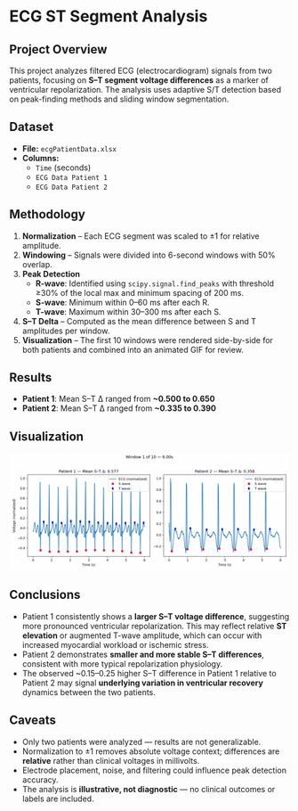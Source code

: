# ECG ST Segment Analysis

## Project Overview
This project analyzes filtered ECG (electrocardiogram) signals from two patients, focusing on **S–T segment voltage differences** as a marker of ventricular repolarization. The analysis uses adaptive S/T detection based on peak-finding methods and sliding window segmentation.

## Dataset
- **File:** `ecgPatientData.xlsx`  
- **Columns:**
  - `Time` (seconds)
  - `ECG Data Patient 1`
  - `ECG Data Patient 2`

## Methodology
1. **Normalization** – Each ECG segment was scaled to ±1 for relative amplitude.  
2. **Windowing** – Signals were divided into 6-second windows with 50% overlap.  
3. **Peak Detection**  
   - **R-wave**: Identified using `scipy.signal.find_peaks` with threshold ≥30% of the local max and minimum spacing of 200 ms.  
   - **S-wave**: Minimum within 0–60 ms after each R.  
   - **T-wave**: Maximum within 30–300 ms after each S.  
4. **S–T Delta** – Computed as the mean difference between S and T amplitudes per window.  
5. **Visualization** – The first 10 windows were rendered side-by-side for both patients and combined into an animated GIF for review.

## Results
- **Patient 1**: Mean S–T Δ ranged from **~0.500 to 0.650**  
- **Patient 2**: Mean S–T Δ ranged from **~0.335 to 0.390**

## Visualization
![ST Windows GIF](https://github.com/hunterbelous/ecg-analysis-project/blob/main/figures/st_windows_side_by_side.gif?raw=true)

## Conclusions
- Patient 1 consistently shows a **larger S–T voltage difference**, suggesting more pronounced ventricular repolarization. This may reflect relative **ST elevation** or augmented T-wave amplitude, which can occur with increased myocardial workload or ischemic stress.  
- Patient 2 demonstrates **smaller and more stable S–T differences**, consistent with more typical repolarization physiology.  
- The observed ~0.15–0.25 higher S–T difference in Patient 1 relative to Patient 2 may signal **underlying variation in ventricular recovery** dynamics between the two patients.

## Caveats
- Only two patients were analyzed — results are not generalizable.  
- Normalization to ±1 removes absolute voltage context; differences are **relative** rather than clinical voltages in millivolts.  
- Electrode placement, noise, and filtering could influence peak detection accuracy.  
- The analysis is **illustrative, not diagnostic** — no clinical outcomes or labels are included.  
